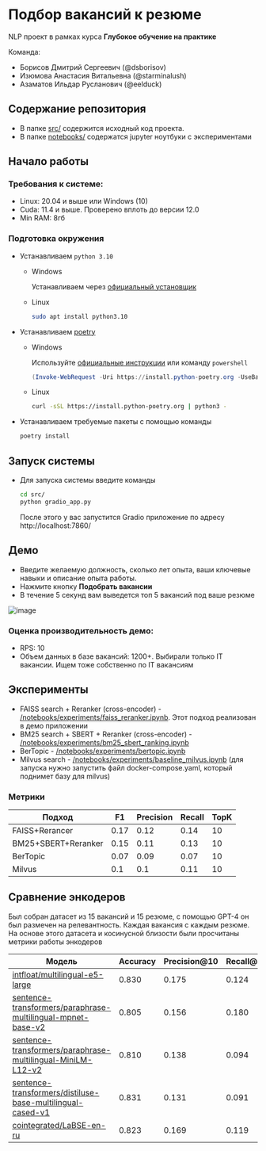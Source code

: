 # Подбор вакансий к резюме

NLP проект в рамках курса **Глубокое обучение на практике**

Команда:
- Борисов Дмитрий Сергеевич (@dsborisov)
- Изюмова Анастасия Витальевна (@starminalush)
- Азаматов Ильдар Русланович (@eelduck)

## Содержание репозитория

- В папке [src/](/src/) содержится исходный код проекта.
- В папке [notebooks/](/notebooks/) содержатся jupyter ноутбуки с экспериментами


## Начало работы

### Требования к системе:
- Linux: 20.04 и выше или Windows (10)
- Cuda: 11.4 и выше. Проверено вплоть до версии 12.0
- Min RAM: 8гб

### Подготовка окружения

- Устанавливаем `python 3.10`
    - Windows

      Устанавливаем через [официальный установщик](https://www.python.org/downloads/)

    - Linux

        ```bash
        sudo apt install python3.10
        ```

- Устанавливаем [poetry](https://python-poetry.org/docs/#installation)
    - Windows

      Используйте [официальные инструкции](https://python-poetry.org/docs/#windows-powershell-install-instructions)
      или команду `powershell`

        ```powershell
        (Invoke-WebRequest -Uri https://install.python-poetry.org -UseBasicParsing).Content | py -
        ```

    - Linux

        ```bash
        curl -sSL https://install.python-poetry.org | python3 -
        ```
- Устанавливаем требуемые пакеты с помощью команды
    ```bash
    poetry install
    ```

## Запуск системы

- Для запуска системы введите команды
    ```bash
    cd src/
    python gradio_app.py
    ```
  После этого у вас запустится Gradio приложение по адресу http://localhost:7860/

## Демо
- Введите желаемую должность, сколько лет опыта, ваши ключевые навыки и описание опыта работы.
- Нажмите кнопку __Подобрать вакансии__
- В течение 5 секунд вам выведется топ 5 вакансий под ваше резюме

![image](https://github.com/DmitryChatBotov/resume-vacancy-matching/assets/41739221/e1622b08-68c6-4cc3-a00f-4c88b2bad0d7)

### Оценка производительность демо:
 - RPS: 10
 - Объем данных в базе вакансий: 1200+. Выбирали только IT вакансии. Ищем тоже собственно по IT вакансиям
   
## Эксперименты
- FAISS search + Reranker (cross-encoder) - [/notebooks/experiments/faiss_reranker.ipynb](/notebooks/experiments/faiss_reranker.ipynb). Этот подход реализован в демо приложении
- BM25 search + SBERT + Reranker (cross-encoder) - [/notebooks/experiments/bm25_sbert_ranking.ipynb](/notebooks/experiments/bm25_sbert_ranking.ipynb)
- BerTopic - [/notebooks/experiments/bertopic.ipynb](/notebooks/experiments/bertopic.ipynb)
- Milvus search - [/notebooks/experiments/baseline_milvus.ipynb](/notebooks/experiments/baseline_milvus.ipynb) (для запуска нужно запустить файл docker-compose.yaml, который поднимет базу для milvus)
### Метрики
| Подход | F1 | Precision | Recall | TopK|
| --- | --- | --- | --- | --- |
|FAISS+Rerancer | 0.17 | 0.12 | 0.14 | 10 |
| BM25+SBERT+Reranker|0.15|0.11|0.13|10|
| BerTopic|0.07 | 0.09| 0.07 | 10|
|Milvus |0.1 | 0.1| 0.11|10|


## Сравнение энкодеров
Был собран датасет из 15 вакансий и 15 резюме, с помощью GPT-4 он был размечен на релевантность. Каждая вакансия с каждым резюме. На основе этого датасета и косинусной близости были просчитаны метрики работы энкодеров

| Модель | Accuracy |  Precision@10 | Recall@10 | F1@10 |
| --- | --- | --- | --- | --- |
| [intfloat/multilingual-e5-large](https://huggingface.co/intfloat/multilingual-e5-large)| 0.830 |  0.175 | 0.124 | 0.145 |
| [sentence-transformers/paraphrase-multilingual-mpnet-base-v2](https://huggingface.co/sentence-transformers/paraphrase-multilingual-mpnet-base-v2)| 0.805 |  0.156 | 0.180 | 0.127 |
| [sentence-transformers/paraphrase-multilingual-MiniLM-L12-v2](https://huggingface.co/sentence-transformers/paraphrase-multilingual-MiniLM-L12-v2)| 0.810 |  0.138 | 0.094 | 0.111 |
| [sentence-transformers/distiluse-base-multilingual-cased-v1](https://huggingface.co/sentence-transformers/distiluse-base-multilingual-cased-v1)| 0.831 |  0.131 | 0.091 | 0.107 |
| [cointegrated/LaBSE-en-ru](https://huggingface.co/cointegrated/LaBSE-en-ru)| 0.823 |  0.169 | 0.119 | 0.139 |

